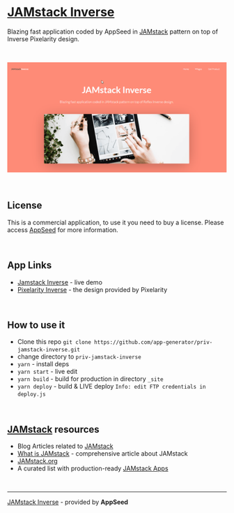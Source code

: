 # [JAMstack Inverse](https://appseed.us/apps/jamstack/jamstack-inverse-pixelarity)

Blazing fast application coded by AppSeed in [JAMstack](https://jamstack.org/) pattern on top of Inverse Pixelarity design.

<br />

![JAMstack Inverse - Gif animated intro.](https://github.com/app-generator/static/blob/master/products/jamstack-inverse-intro.gif?raw=true)

<br />

## License

This is a commercial application, to use it you need to buy a license. Please access [AppSeed](https://appseed.us/pricing) for more information.

<br />

## App Links

- [Jamstack Inverse](https://jamstack-inverse.appseed.us/) - live demo
- [Pixelarity Inverse](https://pixelarity.com/inverse) - the design provided by Pixelarity 

<br />

## How to use it

- Clone this repo `git clone https://github.com/app-generator/priv-jamstack-inverse.git`
- change directory to `priv-jamstack-inverse`
- `yarn` - install deps
- `yarn start` - live edit
- `yarn build` - build for production in directory `_site`
- `yarn deploy` - build & LIVE deploy `Info: edit FTP credentials in deploy.js `

<br />

## [JAMstack](https://jamstack.org/) resources

- Blog Articles related to [JAMstack](https://blog.appseed.us/tag/jamstack/)
- [What is JAMstack](https://blog.appseed.us/what-is-jamstack/) - comprehensive article about JAMstack
- [JAMstack.org](https://jamstack.org/)
- A curated list with production-ready [JAMstack Apps](https://appseed.us/apps/jamstack)

<br />

---
[JAMstack Inverse](https://appseed.us/apps/jamstack/jamstack-inverse-pixelarity) - provided by **AppSeed**

